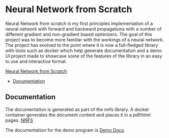 # Neural Network from Scratch

Neural Network from scratch is my first principles implementation of a neural network with forward and backward propagations with a number of different gradient and non-gradient based optimizers. The goal of this project was to become more familiar with the workings of a neural network. The project has evolved to the point where it is now a full-fledged library with tools such as docker which help generate documentation and a demo UI project made to showcase some of the features of the library in an easy to use and interactive format.

[Neural Network from Scratch](library/nnfs_library)

- [Documentation](library/docs)

## Documentation

The documentation is generated as part of the nnfs library. A docker container generates the document content and places it in a pdf/html pages. [NNFS](library/docs)

The documentation for the demo program is [Demo Docs](program/nnfs_demo).
